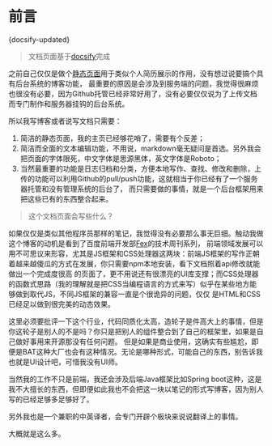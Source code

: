 # 前言

{docsify-updated}


>文档页面基于[docsify](https://docsify.js.org/#/)完成


之前自己仅仅是做个[静态页面](https://tincochan.github.io/)用于类似个人简历展示的作用，没有想过说要搞个具有后台系统的博客功能，
最重要的原因是会涉及到服务端的问题，我觉得很麻烦也很没有必要，因为Github托管已经非常好用了，没有必要仅仅说为了上传文档而专门制作和服务器挂钩的后台系统。<br/>

所以我写博客或者说写文档只需要：<br/>
1. 简洁的静态页面，我的主页已经够花哨了，需要有个反差；
2. 简洁而全面的文本编辑功能，不用说，markdown毫无疑问是首选。另外我会把页面的字体限死，中文字体是思源黑体，英文字体是Roboto；
3. 当然最重要的功能是日志归档和分类，方便本地写作、查找、修改和删除，上传的功能可以利用Github的pull/push功能，这就相当于你已经有了一个服务器托管和没有管理系统的后台了，
而只需要做的事情，就是一个后台框架用来把这些已有的东西整合起来。

>这个文档页面会写些什么？

如果仅仅是类似其他程序员那样的笔记，我觉得没有必要那么事无巨细。触动我做这个博客的动机是看到了百度前端开发部[Fex](http://fex.baidu.com/)的技术周刊系列，
前端领域发展可以用不可思议来形容，尤其是JS框架和CSS处理器这两块：前端JS框架的写作正朝着越来越傻瓜的方式在发展，你只需要npm本地安装，看下文档照着api修改就能做出一个完成度很高
的页面了，更不用说还有很漂亮的UI库支撑；而CSS处理器的函数式思路（我的理解就是把CSS当编程语言的方式来写）似乎在某些地方能够做到取代JS，不同JS框架的兼容一直是个很诡异的问题，仅仅
是HTML和CSS已经足以做到很完美的动态效果。

这里必须要批评一下这个行业，代码同质化太高，造轮子是件高大上的事情，但是你这轮子是别人的不是吗？你只是把别人的组件整合到了自己的框架里，如果是自己做好事用来开源那没有任何问题。
但是如果是商业使用，这确实有些尴尬，即便是BAT这种大厂也会有这种情况。无论是哪种形式，可能自己的东西，别告诉我也就是UI设计吧，可惜我没有UI师。

当然我的工作不只是前端，我还会涉及后端Java框架比如Spring boot这种，这是我不大擅长的东西，但即便如此我也不会把这一块以笔记的形式写博客，因为别人写的已经足够多足够好了。

另外我也是一个兼职的中英译者，会专门开辟个板块来说说翻译上的事情。

大概就是这么多。

<br/>
<br/>

